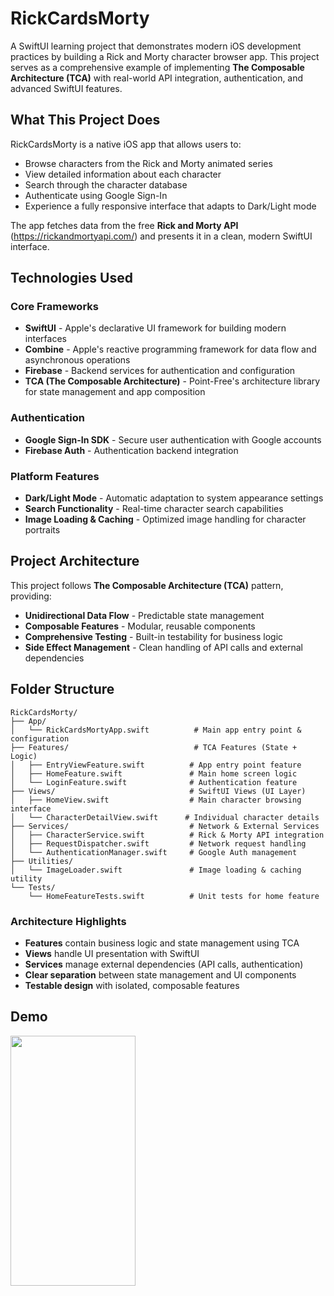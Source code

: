 # RickCardsMorty

A SwiftUI learning project that demonstrates modern iOS development practices by building a Rick and Morty character browser app. This project serves as a comprehensive example of implementing **The Composable Architecture (TCA)** with real-world API integration, authentication, and advanced SwiftUI features.

## What This Project Does

RickCardsMorty is a native iOS app that allows users to:
- Browse characters from the Rick and Morty animated series
- View detailed information about each character
- Search through the character database
- Authenticate using Google Sign-In
- Experience a fully responsive interface that adapts to Dark/Light mode

The app fetches data from the free **Rick and Morty API** (https://rickandmortyapi.com/) and presents it in a clean, modern SwiftUI interface.

## Technologies Used

### **Core Frameworks**
- **SwiftUI** - Apple's declarative UI framework for building modern interfaces
- **Combine** - Apple's reactive programming framework for data flow and asynchronous operations
- **Firebase** - Backend services for authentication and configuration
- **TCA (The Composable Architecture)** - Point-Free's architecture library for state management and app composition

### **Authentication**
- **Google Sign-In SDK** - Secure user authentication with Google accounts
- **Firebase Auth** - Authentication backend integration

### **Platform Features**
- **Dark/Light Mode** - Automatic adaptation to system appearance settings
- **Search Functionality** - Real-time character search capabilities
- **Image Loading & Caching** - Optimized image handling for character portraits

## Project Architecture

This project follows **The Composable Architecture (TCA)** pattern, providing:
- **Unidirectional Data Flow** - Predictable state management
- **Composable Features** - Modular, reusable components
- **Comprehensive Testing** - Built-in testability for business logic
- **Side Effect Management** - Clean handling of API calls and external dependencies

## Folder Structure

```
RickCardsMorty/
├── App/
│   └── RickCardsMortyApp.swift          # Main app entry point & configuration
├── Features/                            # TCA Features (State + Logic)
│   ├── EntryViewFeature.swift          # App entry point feature
│   ├── HomeFeature.swift               # Main home screen logic
│   └── LoginFeature.swift              # Authentication feature
├── Views/                              # SwiftUI Views (UI Layer)
│   ├── HomeView.swift                  # Main character browsing interface
│   └── CharacterDetailView.swift      # Individual character details
├── Services/                           # Network & External Services
│   ├── CharacterService.swift          # Rick & Morty API integration
│   ├── RequestDispatcher.swift         # Network request handling
│   └── AuthenticationManager.swift     # Google Auth management
├── Utilities/
│   └── ImageLoader.swift               # Image loading & caching utility
└── Tests/
    └── HomeFeatureTests.swift          # Unit tests for home feature
```

### Architecture Highlights
- **Features** contain business logic and state management using TCA
- **Views** handle UI presentation with SwiftUI
- **Services** manage external dependencies (API calls, authentication)
- **Clear separation** between state management and UI components
- **Testable design** with isolated, composable features

## Demo

<img src="rickandmortydemo.gif" width="200" height="400" /> 

